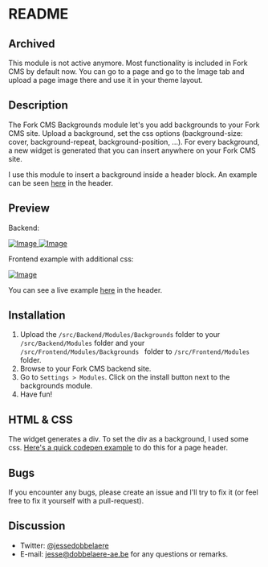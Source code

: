 # README

## Archived
This module is not active anymore. Most functionality is included in Fork CMS by default now. You can go to a page and go to the Image tab and upload a page image there and use it in your theme layout. 

## Description
The Fork CMS Backgrounds module let's you add backgrounds to your Fork CMS site. Upload a background, set the css options (background-size: cover, background-repeat, background-position, ...). For every background, a new widget is generated that you can insert anywhere on your Fork CMS site. 

I use this module to insert a background inside a header block. An example can be seen [here](http://www.woestyne.be/nl/feestzalen) in the header.

## Preview
Backend:

[ ![Image](https://i.imgur.com/0sM3vHRm.png "Backend") ](http://i.imgur.com/0sM3vHR.png) 
[![Image](http://i.imgur.com/ZcdGlDTm.jpg "Backend") ](http://i.imgur.com/ZcdGlDT.jpg) 

Frontend example with additional css:

[ ![Image](http://i.imgur.com/TqawaZum.png "Backend") ](http://i.imgur.com/TqawaZu.png)

You can see a live example [here](http://www.woestyne.be/nl/feestzalen) in the header.

## Installation

1. Upload the `/src/Backend/Modules/Backgrounds` folder to your `/src/Backend/Modules` folder and your `/src/Frontend/Modules/Backgrounds ` folder to `/src/Frontend/Modules` folder.
3. Browse to your Fork CMS backend site.
4. Go to `Settings > Modules`. Click on the install button next to the backgrounds module.
5. Have fun!

## HTML & CSS

The widget generates a div. To set the div as a background, I used some css. [Here's a quick codepen example](http://codepen.io/anon/pen/PwjqVN) to do this for a page header.

## Bugs

If you encounter any bugs, please create an issue and I'll try to fix it (or feel free to fix it yourself with a pull-request).

## Discussion
- Twitter: [@jessedobbelaere](https://www.twitter.com/jessedobbelaere)
- E-mail: <jesse@dobbelaere-ae.be> for any questions or remarks.
